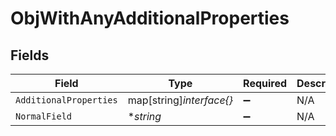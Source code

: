 # ObjWithAnyAdditionalProperties


## Fields

| Field                    | Type                     | Required                 | Description              |
| ------------------------ | ------------------------ | ------------------------ | ------------------------ |
| `AdditionalProperties`   | map[string]*interface{}* | :heavy_minus_sign:       | N/A                      |
| `NormalField`            | **string*                | :heavy_minus_sign:       | N/A                      |